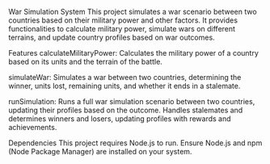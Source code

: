 War Simulation System
This project simulates a war scenario between two countries based on their military power and other factors. It provides functionalities to calculate military power, simulate wars on different terrains, and update country profiles based on war outcomes.

Features
calculateMilitaryPower: Calculates the military power of a country based on its units and the terrain of the battle.

simulateWar: Simulates a war between two countries, determining the winner, units lost, remaining units, and whether it ends in a stalemate.

runSimulation: Runs a full war simulation scenario between two countries, updating their profiles based on the outcome. Handles stalemates and determines winners and losers, updating profiles with rewards and achievements.

Dependencies
This project requires Node.js to run. Ensure Node.js and npm (Node Package Manager) are installed on your system.